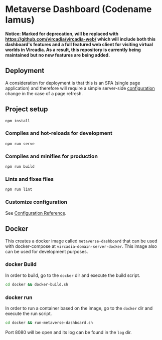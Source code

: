 # Metaverse Dashboard (Codename Iamus)

**Notice: Marked for deprecation, will be replaced with https://github.com/vircadia/vircadia-web/ which will include both this dashboard's features and a full featured web client for visiting virtual worlds in Vircadia. As a result, this repository is currently being maintained but no new features are being added.**

## Deployment

A consideration for deployment is that this is an SPA (single page application) and therefore will require a simple server-side [configuration](https://router.vuejs.org/guide/essentials/history-mode.html) change in the case of a page refresh.

## Project setup
```
npm install
```

### Compiles and hot-reloads for development
```
npm run serve
```

### Compiles and minifies for production
```
npm run build
```

### Lints and fixes files
```
npm run lint
```

### Customize configuration
See [Configuration Reference](https://cli.vuejs.org/config/).

## Docker
This creates a docker image called `metaverse-dashboard` that can be used with docker-compose at `vircadia-domain-server-docker`. This image also can be used for development purposes.

### docker Build
In order to build, go to the `docker` dir and execute the build script.
```bash
cd docker && docker-build.sh
```

### docker run
In order to run a container based on the image, go to the `docker` dir and execute the run script.
```bash
cd docker && run-metaverse-dashboard.sh
```
Port 8080 will be open and its log can be found in the `log` dir.
